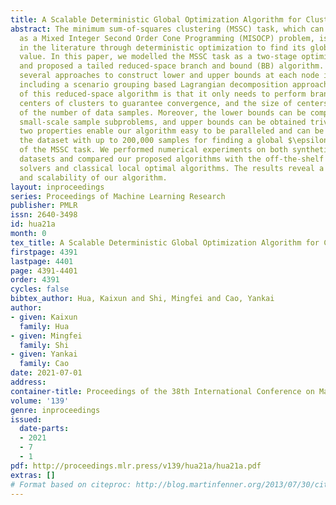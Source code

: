 ```yaml
---
title: A Scalable Deterministic Global Optimization Algorithm for Clustering Problems
abstract: The minimum sum-of-squares clustering (MSSC) task, which can be treated
  as a Mixed Integer Second Order Cone Programming (MISOCP) problem, is rarely investigated
  in the literature through deterministic optimization to find its global optimal
  value. In this paper, we modelled the MSSC task as a two-stage optimization problem
  and proposed a tailed reduced-space branch and bound (BB) algorithm. We designed
  several approaches to construct lower and upper bounds at each node in the BB scheme,
  including a scenario grouping based Lagrangian decomposition approach. One key advantage
  of this reduced-space algorithm is that it only needs to perform branching on the
  centers of clusters to guarantee convergence, and the size of centers is independent
  of the number of data samples. Moreover, the lower bounds can be computed by solving
  small-scale sample subproblems, and upper bounds can be obtained trivially. These
  two properties enable our algorithm easy to be paralleled and can be scalable to
  the dataset with up to 200,000 samples for finding a global $\epsilon$-optimal solution
  of the MSSC task. We performed numerical experiments on both synthetic and real-world
  datasets and compared our proposed algorithms with the off-the-shelf global optimal
  solvers and classical local optimal algorithms. The results reveal a strong performance
  and scalability of our algorithm.
layout: inproceedings
series: Proceedings of Machine Learning Research
publisher: PMLR
issn: 2640-3498
id: hua21a
month: 0
tex_title: A Scalable Deterministic Global Optimization Algorithm for Clustering Problems
firstpage: 4391
lastpage: 4401
page: 4391-4401
order: 4391
cycles: false
bibtex_author: Hua, Kaixun and Shi, Mingfei and Cao, Yankai
author:
- given: Kaixun
  family: Hua
- given: Mingfei
  family: Shi
- given: Yankai
  family: Cao
date: 2021-07-01
address:
container-title: Proceedings of the 38th International Conference on Machine Learning
volume: '139'
genre: inproceedings
issued:
  date-parts:
  - 2021
  - 7
  - 1
pdf: http://proceedings.mlr.press/v139/hua21a/hua21a.pdf
extras: []
# Format based on citeproc: http://blog.martinfenner.org/2013/07/30/citeproc-yaml-for-bibliographies/
---
```

